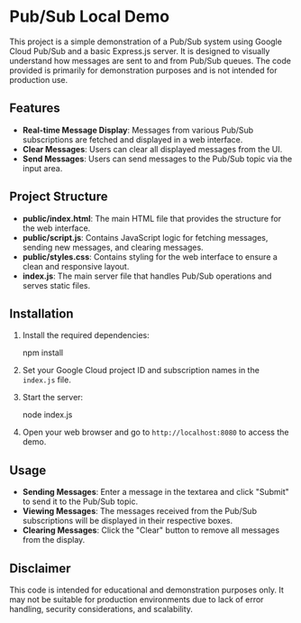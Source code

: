 # Pub/Sub Local Demo

This project is a simple demonstration of a Pub/Sub system using Google Cloud Pub/Sub and a basic Express.js server. It is designed to visually understand how messages are sent to and from Pub/Sub queues. The code provided is primarily for demonstration purposes and is not intended for production use.

## Features

- **Real-time Message Display**: Messages from various Pub/Sub subscriptions are fetched and displayed in a web interface.
- **Clear Messages**: Users can clear all displayed messages from the UI.
- **Send Messages**: Users can send messages to the Pub/Sub topic via the input area.

## Project Structure

- **public/index.html**: The main HTML file that provides the structure for the web interface.
- **public/script.js**: Contains JavaScript logic for fetching messages, sending new messages, and clearing messages.
- **public/styles.css**: Contains styling for the web interface to ensure a clean and responsive layout.
- **index.js**: The main server file that handles Pub/Sub operations and serves static files.

## Installation

1. Install the required dependencies:

   npm install

2. Set your Google Cloud project ID and subscription names in the `index.js` file.

3. Start the server:

   node index.js

4. Open your web browser and go to `http://localhost:8080` to access the demo.

## Usage

- **Sending Messages**: Enter a message in the textarea and click "Submit" to send it to the Pub/Sub topic.
- **Viewing Messages**: The messages received from the Pub/Sub subscriptions will be displayed in their respective boxes.
- **Clearing Messages**: Click the "Clear" button to remove all messages from the display.

## Disclaimer

This code is intended for educational and demonstration purposes only. It may not be suitable for production environments due to lack of error handling, security considerations, and scalability.